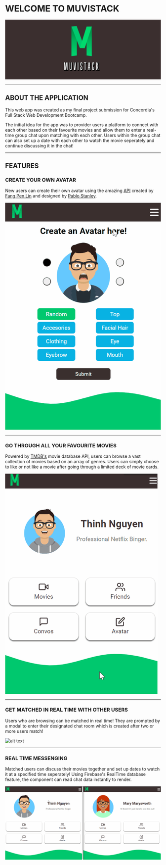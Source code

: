 # WELCOME TO MUVISTACK

![alt text](./documentation/assets/landingpage.png)

---

## ABOUT THE APPLICATION

This web app was created as my final project submission for Concordia's Full Stack Web Development Bootcamp.

The initial idea for the app was to provider users a platform to connect with each other based on their favourite movies and allow them to enter a real-time group chat upon matching with each other. Users within the group chat can also set up a date with each other to watch the movie seperately and continue discussing it in the chat!

---

## FEATURES

### CREATE YOUR OWN AVATAR

New users can create their own avatar using the amazing [API](https://getavataaars.com/) created by [Fang Pen Lin](https://github.com/fangpenlin/avataaars) and designed by [Pablo Stanley](https://twitter.com/pablostanley).

![alt text](./documentation/assets/avatar.gif)

---

### GO THROUGH ALL YOUR FAVOURITE MOVIES

Powered by [TMDB's](https://www.themoviedb.org/) movie database API, users can browse a vast collection of movies based on an array of genres. Users can simply choose to like or not like a movie after going through a limited deck of movie cards.

![alt text](./documentation/assets/movies.gif)

---

### GET MATCHED IN REAL TIME WITH OTHER USERS

Users who are browsing can be matched in real time! They are prompted by a modal to enter their designated chat room which is created after two or more users match!

![alt text](./documentation/assets/matched.gif)

---

### REAL TIME MESSENGING

Matched users can discuss their movies together and set up dates to watch it at a specified time seperately! Using Firebase's RealTime database feature, the component can read chat data instantly to render.

![alt text](./documentation/assets/chat.gif)
